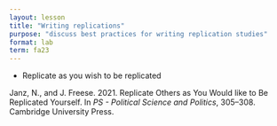 ```yaml
---
layout: lesson
title: "Writing replications"
purpose: "discuss best practices for writing replication studies"
format: lab
term: fa23
---
```


- Replicate as you wish to be replicated

Janz, N., and J. Freese. 2021. Replicate Others as You Would like to Be Replicated Yourself. In *PS - Political Science and Politics*, 305–308. Cambridge University Press.
